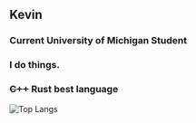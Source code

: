 ## Kevin
### Current University of Michigan Student
### I do things.
### ~~C++~~ Rust best language

![Top Langs](https://github-readme-stats-sigma-sepia-14.vercel.app/api/top-langs/?username=kevincal1226&layout=compact&theme=tokyonight)
